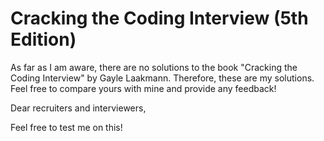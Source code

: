 # Cracking the Coding Interview (5th Edition)
As far as I am aware, there are no solutions to the book "Cracking the Coding Interview" by Gayle Laakmann. 
Therefore, these are my solutions. Feel free to compare yours with mine and provide any feedback!

Dear recruiters and interviewers,

Feel free to test me on this!
